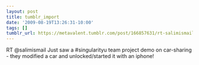 ```yaml
---
layout: post
title: tumblr_import
date: '2009-08-19T13:26:31-10:00'
tags: []
tumblr_url: https://metavalent.tumblr.com/post/166857631/rt-salimismail-just-saw-a-singularityu-team
---
```

RT @salimismail Just saw a #singularityu team project demo on car-sharing - they modified a car and unlocked/started it with an iphone!


